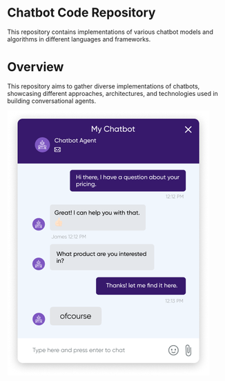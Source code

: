 # Chatbot Code Repository

  This repository contains implementations of various chatbot models and algorithms in different languages and frameworks.

# Overview

This repository aims to gather diverse implementations of chatbots, showcasing different approaches, architectures, and technologies used in building conversational agents.

![sample](https://github.com/RAJGUPTA28/Chit-ChatBots/blob/main/hero-chatbot.png)
